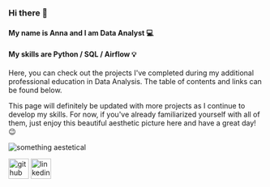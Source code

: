 ### Hi there 👋
#### My name is Anna and I am Data Analyst 💻
#### My skills are Python / SQL / Airflow 💡

Here, you can check out the projects I've completed during my additional professional education in Data Analysis. The table of contents and links can be found below.

This page will definitely be updated with more projects as I continue to develop my skills. For now, if you've already familiarized yourself with all of them, just enjoy this beautiful aesthetic picture here and have a great day! 😉

![something aestetical](https://github.com/DyatlovA-D/images/blob/main/%D0%A1%D0%BD%D0%B8%D0%BC%D0%BE%D0%BA%20%D1%8D%D0%BA%D1%80%D0%B0%D0%BD%D0%B0%202024-12-22%20174648.png?)





[<img src='https://cdn.jsdelivr.net/npm/simple-icons@3.0.1/icons/github.svg' alt='github' height='40'>](https://github.com/DyatlovA-D)  [<img src='https://cdn.jsdelivr.net/npm/simple-icons@3.0.1/icons/linkedin.svg' alt='linkedin' height='40'>](https://www.linkedin.com/in/adyatlova/)  

